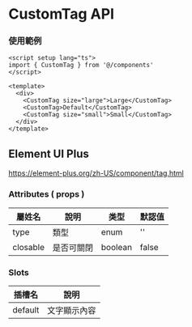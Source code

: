 # CustomTag API

### 使用範例

```vue
<script setup lang="ts">
import { CustomTag } from '@/components'
</script>

<template>
  <div>
    <CustomTag size="large">Large</CustomTag>
    <CustomTag>Default</CustomTag>
    <CustomTag size="small">Small</CustomTag>
  </div>
</template>
```

## Element UI Plus

https://element-plus.org/zh-US/component/tag.html

### Attributes ( props )

| 屬姓名   | 說明       | 类型    | 默認值 |
| -------- | ---------- | ------- | ------ |
| type     | 類型       | enum    | ''     |
| closable | 是否可關閉 | boolean | false  |

### Slots

| 插槽名  | 說明         |
| ------- | ------------ |
| default | 文字顯示內容 |
